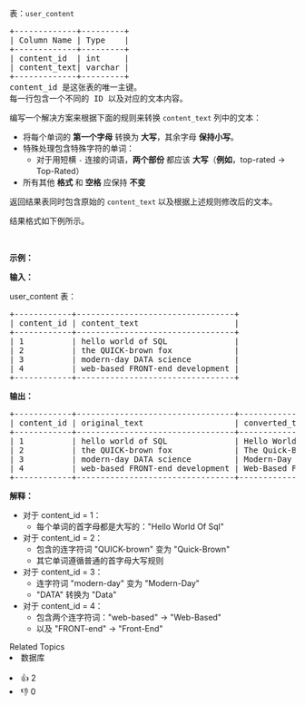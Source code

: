 <p>表：<code>user_content</code></p>

<pre>
+-------------+---------+
| Column Name | Type    |
+-------------+---------+
| content_id  | int     |
| content_text| varchar |
+-------------+---------+
content_id 是这张表的唯一主键。
每一行包含一个不同的 ID 以及对应的文本内容。
</pre>

<p>编写一个解决方案来根据下面的规则来转换&nbsp;<code>content_text</code>&nbsp;列中的文本：</p>

<ul> 
 <li>将每个单词的 <strong>第一个字母</strong>&nbsp;转换为 <strong>大写</strong>，其余字母 <strong>保持小写</strong>。</li> 
 <li>特殊处理包含特殊字符的单词： 
  <ul> 
   <li>对于用短横&nbsp;<code>-</code>&nbsp;连接的词语，<strong>两个部份</strong>&nbsp;都应该&nbsp;<strong>大写</strong>（<strong>例如</strong>，top-rated&nbsp;→ Top-Rated）</li> 
  </ul> </li> 
 <li>所有其他 <strong>格式</strong> 和 <strong>空格</strong> 应保持 <strong>不变</strong></li> 
</ul>

<p>返回结果表同时包含原始的&nbsp;<code>content_text</code> 以及根据上述规则修改后的文本。</p>

<p>结果格式如下例所示。</p>

<p>&nbsp;</p>

<p><strong class="example">示例：</strong></p>

<div class="example-block"> 
 <p><strong>输入：</strong></p> 
</div>

<p>user_content 表：</p>

<pre class="example-io">
+------------+---------------------------------+
| content_id | content_text                    |
+------------+---------------------------------+
| 1          | hello world of SQL              |
| 2          | the QUICK-brown fox             |
| 3          | modern-day DATA science         |
| 4          | web-based FRONT-end development |
+------------+---------------------------------+
</pre>

<p><strong>输出：</strong></p>

<pre class="example-io">
+------------+---------------------------------+---------------------------------+
| content_id | original_text                   | converted_text                  |
+------------+---------------------------------+---------------------------------+
| 1          | hello world of SQL              | Hello World Of Sql              |
| 2          | the QUICK-brown fox             | The Quick-Brown Fox             |
| 3          | modern-day DATA science         | Modern-Day Data Science         |
| 4          | web-based FRONT-end development | Web-Based Front-End Development |
+------------+---------------------------------+---------------------------------+
</pre>

<p><strong>解释：</strong></p>

<ul> 
 <li>对于 content_id = 1： 
  <ul> 
   <li>每个单词的首字母都是大写的："Hello World Of Sql"</li> 
  </ul> </li> 
 <li>对于 content_id = 2： 
  <ul> 
   <li>包含的连字符词 "QUICK-brown" 变为 "Quick-Brown"</li> 
   <li>其它单词遵循普通的首字母大写规则</li> 
  </ul> </li> 
 <li>对于 content_id = 3： 
  <ul> 
   <li>连字符词 "modern-day" 变为 "Modern-Day"</li> 
   <li>"DATA" 转换为 "Data"</li> 
  </ul> </li> 
 <li>对于 content_id = 4： 
  <ul> 
   <li>包含两个连字符词："web-based" → "Web-Based"</li> 
   <li>以及 "FRONT-end" → "Front-End"</li> 
  </ul> </li> 
</ul>

<div><div>Related Topics</div><div><li>数据库</li></div></div><br><div><li>👍 2</li><li>👎 0</li></div>